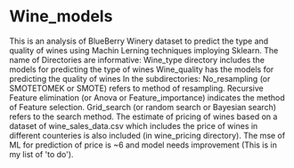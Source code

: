 # Wine_models
This is an analysis of BlueBerry Winery dataset to predict the type and quality of wines using Machin Lerning techniques imploying Sklearn.
The name of Directories are informative:
Wine_type directory includes the models for predicting the type of wines
Wine_quality has the models for predicting the quality of wines
In the subdirectories:
No_resampling (or SMOTETOMEK or SMOTE) refers to method of resampling.
Recursive Feature elimination (or Anova or Feature_importance) indicates the method of Feature selection.
Grid_search (or random search or Bayesian search) refers to the search method.
The estimate of pricing of wines based on a dataset of wine_sales_data.csv which includes the price of wines in different counteries is also included (in wine_pricing directory). The mse of ML for prediction of price is ~6 and model needs improvement (This is in my list of 'to do').
